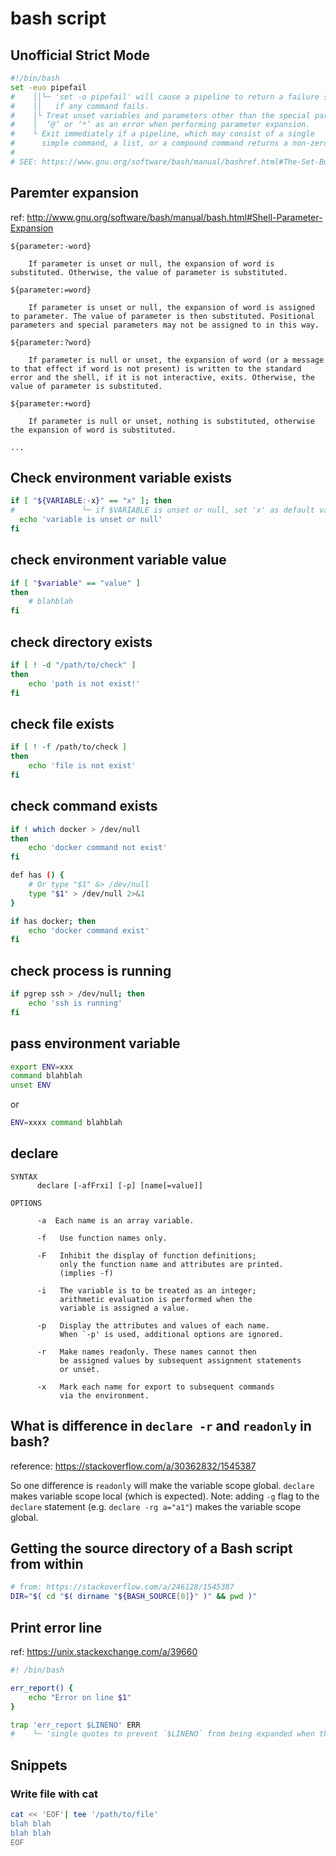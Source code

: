 # bash script

## Unofficial Strict Mode

```bash
#!/bin/bash
set -euo pipefail
#    ││└─ 'set -o pipefail' will cause a pipeline to return a failure status 
#    ││   if any command fails.
#    │└ Treat unset variables and parameters other than the special parameters
#    │  ‘@’ or ‘*’ as an error when performing parameter expansion.
#    └ Exit immediately if a pipeline, which may consist of a single 
#      simple command, a list, or a compound command returns a non-zero status. 
#
# SEE: https://www.gnu.org/software/bash/manual/bashref.html#The-Set-Builtin
```

## Paremter expansion

ref: http://www.gnu.org/software/bash/manual/bash.html#Shell-Parameter-Expansion

```
${parameter:-word}

    If parameter is unset or null, the expansion of word is substituted. Otherwise, the value of parameter is substituted.

${parameter:=word}

    If parameter is unset or null, the expansion of word is assigned to parameter. The value of parameter is then substituted. Positional parameters and special parameters may not be assigned to in this way.

${parameter:?word}

    If parameter is null or unset, the expansion of word (or a message to that effect if word is not present) is written to the standard error and the shell, if it is not interactive, exits. Otherwise, the value of parameter is substituted.

${parameter:+word}

    If parameter is null or unset, nothing is substituted, otherwise the expansion of word is substituted.

...

```

## Check environment variable exists

```bash
if [ "${VARIABLE:-x}" == "x" ]; then
#               └─ if $VARIABLE is unset or null, set 'x' as default value.
  echo 'variable is unset or null'
fi
```


## check environment variable value

```bash
if [ "$variable" == "value" ]
then
    # blahblah
fi
```


## check directory exists


```bash
if [ ! -d "/path/to/check" ]
then
    echo 'path is not exist!'
fi
```


## check file exists


```bash
if [ ! -f /path/to/check ]
then
    echo 'file is not exist'
fi
```


## check command exists

```bash
if ! which docker > /dev/null
then
    echo 'docker command not exist'
fi
```

```bash
def has () {
    # Or type "$1" &> /dev/null
    type "$1" > /dev/null 2>&1
}

if has docker; then
    echo 'docker command exist'
fi
```


## check process is running

```bash
if pgrep ssh > /dev/null; then
    echo 'ssh is running'
fi
```


## pass environment variable

```bash
export ENV=xxx
command blahblah
unset ENV
```

or

```bash
ENV=xxxx command blahblah
```

## declare

```
SYNTAX
      declare [-afFrxi] [-p] [name[=value]]

OPTIONS

      -a  Each name is an array variable.

      -f   Use function names only.

      -F   Inhibit the display of function definitions; 
           only the function name and attributes are printed. 
           (implies -f)

      -i   The variable is to be treated as an integer; 
           arithmetic evaluation is performed when the 
           variable is assigned a value.

      -p   Display the attributes and values of each name. 
           When `-p' is used, additional options are ignored.

      -r   Make names readonly. These names cannot then
           be assigned values by subsequent assignment statements 
           or unset.

      -x   Mark each name for export to subsequent commands
           via the environment.
```


## What is difference in `declare -r` and `readonly` in bash?

reference: https://stackoverflow.com/a/30362832/1545387

So one difference is `readonly` will make the variable scope global.  `declare` makes variable scope local (which is expected).
Note: adding `-g` flag to the `declare` statement (e.g. `declare -rg a="a1"`) makes the variable scope global. 


## Getting the source directory of a Bash script from within

```bash
# from: https://stackoverflow.com/a/246128/1545387
DIR="$( cd "$( dirname "${BASH_SOURCE[0]}" )" && pwd )"
```


## Print error line

ref: https://unix.stackexchange.com/a/39660

```bash
#! /bin/bash

err_report() {
    echo "Error on line $1"
}

trap 'err_report $LINENO' ERR
#    └─ 'single quotes to prevent `$LINENO` from being expanded when the trap line is first parsed.
```

## Snippets

### Write file with cat

```bash
cat << 'EOF'| tee '/path/to/file'
blah blah
blah blah
EOF
```
